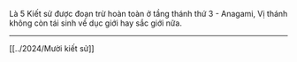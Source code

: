 Là 5 Kiết sử được đoạn trừ hoàn toàn ở tầng thánh thứ 3 - Anagami, Vị thánh không còn tái sinh về dục giới hay sắc giới nữa.

---
[[../2024/Mười kiết sử]]